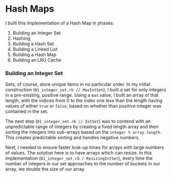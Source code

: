 # Hash Maps

I built this implementation of a Hash Map in phases:

1. Building an Integer Set
2. Hashing
3. Building a Hash Set
4. Building a Linked List
5. Building a Hash Map
6. Building an LRU Cache

### Building an Integer Set

Sets, of course, store unique items in no particular order. In my initial construction (`01_integer_set.rb // MaxIntSet`), I built a set for only integers in a pre-existing, positive range. Using a `max` value, I built an array of that length, with the indices from 0 to the index one less than the length having values of either `true` or `false`, based on whether than positive integer was contained in the set.

The next step (`01_integer_set.rb // IntSet`) was to contend with an unpredictable range of integers by creating a fixed length array and then sorting the integers into sub-arrays based on the `integer % array.length`. This creates predictable sorting and handles negative numbers.

Next, I needed to ensure faster look-up times for arrays with large numbers of values. The solution here is to have arrays which can resize. In this implementation (`01_integer_set.rb / ResizingIntSet`), every time the number of integers in our set approaches to the number of buckets in our array, we double the size of our array.
